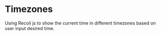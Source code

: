 # Timezones

Using Recoil js to show the current time in different timezones based on user input desired time.